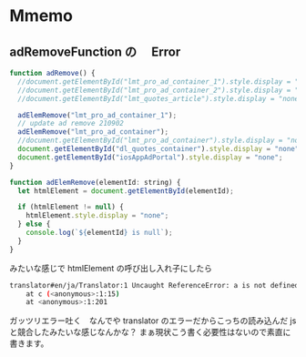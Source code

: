 # Mmemo

## adRemoveFunction の　 Error

```js
function adRemove() {
  //document.getElementById("lmt_pro_ad_container_1").style.display = "none";
  //document.getElementById("lmt_pro_ad_container_2").style.display = "none";
  //document.getElementById("lmt_quotes_article").style.display = "none";

  adElemRemove("lmt_pro_ad_container_1");
  // update ad remove 210902
  adElemRemove("lmt_pro_ad_container");
  //document.getElementById("lmt_pro_ad_container").style.display = "none";
  document.getElementById("dl_quotes_container").style.display = "none";
  document.getElementById("iosAppAdPortal").style.display = "none";
}

function adElemRemove(elementId: string) {
  let htmlElement = document.getElementById(elementId);

  if (htmlElement != null) {
    htmlElement.style.display = "none";
  } else {
    console.log(`${elementId} is null`);
  }
}
```

みたいな感じで htmlElement の呼び出し入れ子にしたら

```bash
translator#en/ja/Translator:1 Uncaught ReferenceError: a is not defined
    at c (<anonymous>:1:15)
    at <anonymous>:1:201
```

ガッツリエラー吐く　なんでや
translator のエラーだからこっちの読み込んだ js と競合したみたいな感じなんかな？
まぁ現状こう書く必要性はないので素直に書きます。
